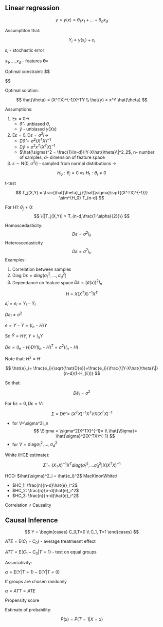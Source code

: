 ## Linear regression

$$
    y=y(x)= \theta_1 x_1 + \dots +  \theta_d x_d
$$

Assumptiton that:

$$
    Y_i = y(x_i) + \varepsilon_i
$$

$\varepsilon_i$ - stochastic error

$x_1,\dots,x_d$ - features 
$\mathbf{\theta}=$

Optimal constraint:
$$

$$


Optimal solution:

$$
    \hat{\theta} = (X^TX)^{-1}X^TY \\
    \hat{y} = x^Y \hat{\theta}
$$

Assumptions:
1. $\mathrm{E}\varepsilon=0 \rightarrow$ 
   - $\hat{\theta}$ - unbiased $\theta$, 
   - $\hat{y}$ - unbiased $y(Xs)$
2. $\mathrm{E}\varepsilon=0, \mathrm{D} \varepsilon = \sigma^2I \rightarrow$ 
    - $D\hat{\theta}=\sigma^2 (X^TX)^{-1}$
    - $D\hat{y}=\sigma^2 x^T(X^TX)^{-1}$
    - $\hat{\sigma}^2 = \frac{1}{n-d}\|Y-X\hat{\theta}\|^2_2$, n- number of samples, d- dimension of feature space
3. $\varepsilon \sim \mathrm{N}(0,\sigma^2I)$ - sampled from normal distributions $\rightarrow$

$$
    H_0: \theta_j = 0 \text{ vs } H_1: \theta_j \ne
0$$

t-test

$$
    T_j(X,Y) = \frac{\hat{\theta}_j}{\hat{\sigma}\sqrt{(X^TX)^{-1}}} \sim^{H_0} T_{n-d}
$$

For $H1$: $\theta_j \ne 0$: 
$$
    \{|T_j(X,Y)| > T_{n-d,\frac{1-\alpha}{2}}\}
$$ 

Homoscedasticity:
$$
    D\varepsilon = \sigma^2 I_n
$$
Heteroscedasticity
$$
    D\varepsilon = \sigma^2 I_n
$$
Examples:
1. Correlation between samples
2. Diag $\mathrm{D}\varepsilon =diag(\sigma_1^2,\dots,\sigma_d^2)$
3. Dependance on feature space $D\varepsilon=(\sigma(x))^2I_n$

$$
    H = X(X^TX)^{-1}X^T
$$

$\hat{\varepsilon}_i=e_i=Y_I-\hat{Y}_i$

$De_i \ne \sigma^2$

$e=Y-\hat{Y}=(I_n-H)Y$

So
$\hat{Y}=HY, Y=I_nY$

$De=(I_n-H)DY(I_n-H)^T=\sigma^2(I_n-H)$

Note that: $H^2=H$

$$
    \hat{e}_i= \frac{e_i}{\sqrt{\hat{D}e}}=\frac{e_i}{\frac{\|Y-X\hat{\theta}\|}{n-d}(1-H_{ii})}
$$

So that:

$$
    D \hat{e}_i = \sigma^2
$$


For $\mathrm{E}\varepsilon=0, D\varepsilon=V$:

$$
    \Sigma = \mathrm{D}{\hat{\theta}}= (X^TX)^{-1}X^TVX(X^TX)^{-1}
$$

- for V=\sigma^2I_n
$$
    \Sigma = \sigma^2(X^TX)^{-1}= \\
    \hat{\Sigma}= \hat{\sigma}^2(X^TX)^{-1}
$$
- for $V=\text{diag}{\sigma^2_1,\dots,\sigma^2_d }$

White (HCE estimate):

$$
    \hat{\Sigma}=(X_TX)^{-1}X^Tdiag(\hat{\sigma}^2_1,\dots\hat{\sigma}^2_d)X(X^TX)^{-1}
$$

HCO: $\hat{\sigma}^2_i = \hat{e_i}^2$
MacKinonWhite:\
- $HC_1: \frac{n}{n-d}\hat{e}_i^2$
- $HC_2: \frac{n}{n-d}\hat{e}_i^2$
- $HC_3: \frac{n}{n-d}\hat{e}_i^2$

Correlation $\ne$ Causality 

## Causal Inference


$$
Y = \begin{cases}
    C_0,T=0 \\
    C_1, T=1 
\end{cases}
$$

$ATE=\mathrm{E}(C_1-C_0)$ - average treatmeant effect

$ATT=\mathrm{E}(C_1-C_0|T=1)$ - test on equal groups 

Associativity: 

$\alpha=\mathrm{E}(Y|T=1) - \mathrm{E}(Y|T=0)$

If groups are chosen randomly

$\alpha = ATT=ATE$

Propensity score

Estimate of probability:

$$
P(x)=P(T=1|X=x)
$$